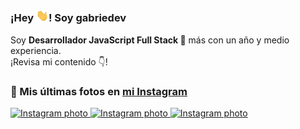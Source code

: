<h3>¡Hey <img src="https://raw.githubusercontent.com/ABSphreak/ABSphreak/master/gifs/Hi.gif" width="20px" decondig="async">! Soy gabriedev</h3>

<p>Soy <strong>Desarrollador JavaScript Full Stack 🚀</strong> más con un año y medio experiencia.<br />¡Revisa mi contenido 👇!</p>

### 📸 Mis últimas fotos en [mi Instagram](https://instagram.com/gabrie.dev)


<a href='https://instagram.com/p/CoTfm_INWyt' target='_blank'>
  <img width='20%' src='https://scontent-lcy1-1.cdninstagram.com/v/t51.2885-15/321050480_935030397667260_4356312353538439528_n.jpg?stp=dst-jpg_e15&_nc_ht=scontent-lcy1-1.cdninstagram.com&_nc_cat=100&_nc_ohc=bo-3g6oC3FUAX_lVjW-&edm=APU89FABAAAA&ccb=7-5&oh=00_AfAY9UAQMhcNwl_cwD2PxOUIXEofT2V8_I-RB9J5UGi8fA&oe=6400C097&_nc_sid=86f79a' alt='Instagram photo' />
</a>
<a href='https://instagram.com/p/CnpXODPPumt' target='_blank'>
  <img width='20%' src='https://scontent-lcy1-1.cdninstagram.com/v/t51.2885-15/326082546_3389543524645602_5961773929886214473_n.jpg?stp=dst-jpg_e15&_nc_ht=scontent-lcy1-1.cdninstagram.com&_nc_cat=106&_nc_ohc=ZVuk3wdrck8AX-_Pw-y&edm=APU89FABAAAA&ccb=7-5&oh=00_AfAy5O3bUTInf1TMtBp4i_uc48RbytG032CKvZK8o53rFg&oe=6400B2C7&_nc_sid=86f79a' alt='Instagram photo' />
</a>
<a href='https://instagram.com/p/CnpXE3fv6F_' target='_blank'>
  <img width='20%' src='https://scontent-lcy1-1.cdninstagram.com/v/t51.2885-15/326334393_167680529332402_1031563681521120432_n.jpg?stp=dst-jpg_e15&_nc_ht=scontent-lcy1-1.cdninstagram.com&_nc_cat=110&_nc_ohc=H0JF2sY7nSAAX_1SseS&edm=APU89FABAAAA&ccb=7-5&oh=00_AfCo1GWlhNm4EpFKZZMo033CqHUcaL1t_zSYMFlXIqB3_A&oe=6400556D&_nc_sid=86f79a' alt='Instagram photo' />
</a>
